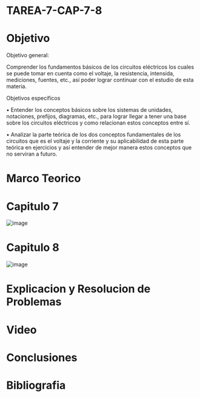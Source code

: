 # TAREA-7-CAP-7-8
# Objetivo
Objetivo general:

Comprender los fundamentos básicos de los circuitos eléctricos los cuales se puede tomar en cuenta como el voltaje, la resistencia, intensida, mediciones, fuentes, etc., así poder lograr continuar con el estudio de esta materia.

Objetivos específicos

• Entender los conceptos básicos sobre los sistemas de unidades, notaciones, prefijos, diagramas, etc., para lograr llegar a tener una base sobre los circuitos eléctricos y como relacionan estos conceptos entre sí.

• Analizar la parte teórica de los dos conceptos fundamentales de los circuitos que es el voltaje y la corriente y su aplicabilidad de esta parte teórica en ejercicios y así entender de mejor manera estos conceptos que no serviran a futuro.

# Marco Teorico

# Capitulo 7
![image](https://user-images.githubusercontent.com/84412132/125380161-5ef97a00-e357-11eb-89eb-cb0f9032d0e2.png)

# Capitulo 8

![image](https://user-images.githubusercontent.com/84587118/125382485-5b67f200-e35b-11eb-8980-f5ecd09652ce.png)


# Explicacion y Resolucion de Problemas


# Video


# Conclusiones





# Bibliografia

